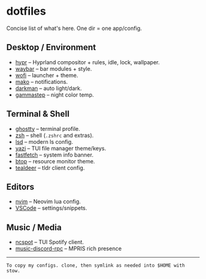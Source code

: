 # dotfiles

Concise list of what's here. One dir = one app/config.

## Desktop / Environment

* [hypr](hypr) – Hyprland compositor + rules, idle, lock, wallpaper.
* [waybar](waybar) – bar modules + style.
* [wofi](wofi) – launcher + theme.
* [mako](mako) – notifications.
* [darkman](darkman) – auto light/dark.
* [gammastep](gammastep) – night color temp.

## Terminal & Shell

* [ghostty](ghostty) – terminal profile.
* [zsh](zsh) – shell (`.zshrc` and extras).
* [lsd](lsd) – modern ls config.
* [yazi](yazi) – TUI file manager theme/keys.
* [fastfetch](fastfetch) – system info banner.
* [btop](btop) – resource monitor theme.
* [tealdeer](tealdeer) – tldr client config.

## Editors

* [nvim](nvim) – Neovim lua config.
* [VSCode](VSCode) – settings/snippets.

## Music / Media

* [ncspot](ncspot) – TUI Spotify client.
* [music-discord-rpc](music-discord-rpc) – MPRIS rich presence

- - -

`To copy my configs. clone, then symlink as needed into $HOME with stow.`
